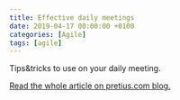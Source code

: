 ```yaml
---
title: Effective daily meetings
date: 2019-04-17 00:00:00 +0100
categories: [Agile]
tags: [agile]
---
```

Tips&tricks to use on your daily meeting.

<a href="https://pretius.com/effective-daily-meetings/" target="_blank">Read the whole article on pretius.com blog.</a>

